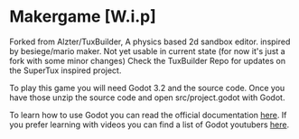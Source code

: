 # Makergame [W.i.p]

Forked from Alzter/TuxBuilder, A physics based 2d sandbox editor. inspired by besiege/mario maker.
Not yet usable in current state (for now it's just a fork with some minor changes)
Check the TuxBuilder Repo for updates on the SuperTux inspired project.

To play this game you will need Godot 3.2 and the source code. Once you have those unzip
the source code and open src/project.godot with Godot.

To learn how to use Godot you can read the official documentation [here](https://docs.godotengine.org/en/3.1/).
If you prefer learning with videos you can find a list of Godot youtubers [here](https://docs.godotengine.org/en/3.2/community/tutorials.html).
